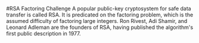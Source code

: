 #RSA Factoring Challenge
A popular public-key cryptosystem for safe data transfer is called RSA. It is predicated on the factoring problem, which is the assumed difficulty of factoring large integers. Ron Rivest, Adi Shamir, and Leonard Adleman are the founders of RSA, having published the algorithm's first public description in 1977.
